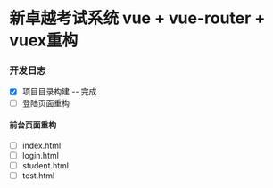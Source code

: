 # 新卓越考试系统 vue + vue-router + vuex重构

### 开发日志
- [x] 项目目录构建 -- 完成
- [ ] 登陆页面重构
#### 前台页面重构
- [ ] index.html
- [ ] login.html
- [ ] student.html
- [ ] test.html

